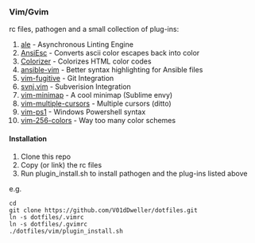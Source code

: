 ### Vim/Gvim ###

rc files, pathogen and a small collection of plug-ins:

1. [ale](https://github.com/w0rp/ale) - Asynchronous Linting Engine 
1. [AnsiEsc](https://github.com/vim-scripts/AnsiEsc.vim) - Converts ascii color escapes back into color
1. [Colorizer](https://github.com/chrisbra/Colorizer) - Colorizes HTML color codes
1. [ansible-vim](https://github.com/pearofducks/ansible-vim) - Better syntax highlighting for Ansible files
1. [vim-fugitive](https://github.com/tpope/vim-fugitive) - Git Integration 
1. [svnj.vim](https://github.com/juneedahamed/svnj.vim) - Subverision Integration 
1. [vim-minimap](https://github.com/dpc/vim-minimap) - A cool minimap (Sublime envy)
1. [vim-multiple-cursors](https://github.com/terryma/vim-multiple-cursors) - Multiple cursors (ditto) 
1. [vim-ps1](https://github.com/PProvost/vim-ps1) - Windows Powershell syntax
1. [vim-256-colors](https://github.com/noah/vim256-color) - Way too many color schemes

#### Installation ####

1. Clone this repo
1. Copy (or link) the rc files
1. Run plugin\_install.sh to install pathogen and the plug-ins listed above

e.g.

```shell
cd
git clone https://github.com/V01dDweller/dotfiles.git
ln -s dotfiles/.vimrc
ln -s dotfiles/.gvimrc
./dotfiles/vim/plugin_install.sh
```
